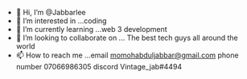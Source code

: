 - 👋 Hi, I’m @Jabbarlee
- 👀 I’m interested in ...coding 
- 🌱 I’m currently learning ...web 3 development 
- 💞️ I’m looking to collaborate on ... The best tech guys all around the world 
- 📫 How to reach me ...email momohabduljabbar@gmail.com phone number 07066986305 discord Vintage_jab#4494 

<!---
Jabbarlee/Jabbarlee is a ✨ special ✨ repository because its `README.md` (this file) appears on your GitHub profile.
You can click the Preview link to take a look at your changes.
--->
